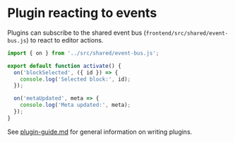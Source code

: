 # Plugin reacting to events

Plugins can subscribe to the shared event bus (`frontend/src/shared/event-bus.js`) to react to editor actions.

```js
import { on } from '../src/shared/event-bus.js';

export default function activate() {
  on('blockSelected', ({ id }) => {
    console.log('Selected block:', id);
  });

  on('metaUpdated', meta => {
    console.log('Meta updated:', meta);
  });
}
```

See [plugin-guide.md](plugin-guide.md) for general information on writing plugins.
